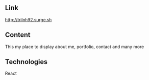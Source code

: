 
## Link
http://trilnh92.surge.sh

## Content
This my place to display about me, portfolio, contact and many more

## Technologies
React